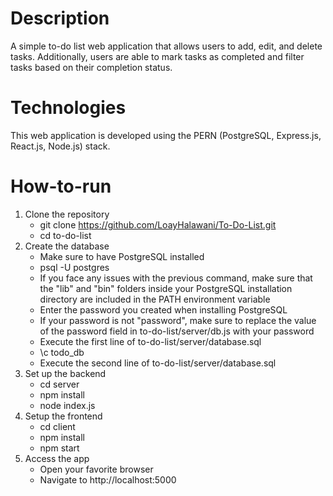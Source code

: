 # Description

A simple to-do list web application that allows users to add, edit, and delete tasks. Additionally, users are able to mark tasks as completed and filter tasks based on their completion status.

# Technologies

This web application is developed using the PERN (PostgreSQL, Express.js, React.js, Node.js) stack.

# How-to-run

1. Clone the repository
   - git clone https://github.com/LoayHalawani/To-Do-List.git
   - cd to-do-list
2. Create the database
   - Make sure to have PostgreSQL installed
   - psql -U postgres
   - If you face any issues with the previous command, make sure that the "lib" and "bin" folders inside your PostgreSQL installation directory are included in the PATH environment variable
   - Enter the password you created when installing PostgreSQL
   - If your password is not "password", make sure to replace the value of the password field in to-do-list/server/db.js with your password
   - Execute the first line of to-do-list/server/database.sql
   - \c todo_db
   - Execute the second line of to-do-list/server/database.sql
3. Set up the backend
   - cd server
   - npm install
   - node index.js
4. Setup the frontend
   - cd client
   - npm install
   - npm start
5. Access the app
   - Open your favorite browser
   - Navigate to http://localhost:5000
